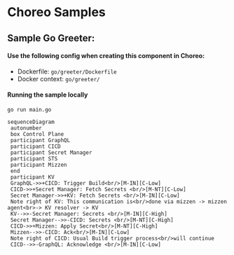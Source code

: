 # Choreo Samples

## Sample Go Greeter:

#### Use the following config when creating this component in Choreo:

- Dockerfile: `go/greeter/Dockerfile`
- Docker context: `go/greeter/`

#### Running the sample locally

```shell
go run main.go
```

```mermaid
sequenceDiagram
 autonumber
 box Control Plane
 participant GraphQL
 participant CICD
 participant Secret Manager
 participant STS
 participant Mizzen
 end
 participant KV
 GraphQL->>+CICD: Trigger Build<br/>[M-IN][C-Low]
 CICD->>+Secret Manager: Fetch Secrets <br/>[M-NT][C-Low]
 Secret Manager->>+KV: Fetch Secrets <br/>[M-IN][C-Low]
 Note right of KV: This communication is<br/>done via mizzen -> mizzen agent<br>-> KV resolver -> KV
 KV-->>-Secret Manager: Secrets <br/>[M-IN][C-High]
 Secret Manager-->>-CICD: Secrets <br/>[M-NT][C-High]
 CICD->>+Mizzen: Apply Secret<br/>[M-NT][C-High]
 Mizzen-->>-CICD: Ack<br/>[M-IN][C-Low]
 Note right of CICD: Usual Build trigger process<br/>will continue
 CICD-->>-GraphQL: Acknowledge <br/>[M-IN][C-Low]
```
